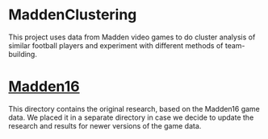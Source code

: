# MaddenClustering
This project uses data from Madden video games to do cluster analysis of similar football players and experiment with different methods of team-building.

# [Madden16](Madden16)
This directory contains the original research, based on the Madden16 game data.
We placed it in a separate directory in case we decide to update the research and results for newer versions of the game data.
